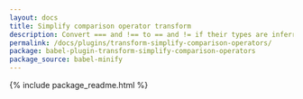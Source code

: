 ```yaml
---
layout: docs
title: Simplify comparison operator transform
description: Convert === and !== to == and != if their types are inferred to be the same
permalink: /docs/plugins/transform-simplify-comparison-operators/
package: babel-plugin-transform-simplify-comparison-operators
package_source: babel-minify
---
```


{% include package_readme.html %}
